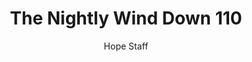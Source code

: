---
image: /assets/img/nwd/110_nwd_philippians_2_13_nlt.png
title: The Nightly Wind Down 110
number: 110
categories:
  - The Nightly Wind Down
author: Hope Staff
notes: The Nightly Wind Down 110
embed: >-
  EMBED_GOES_HERE
transcript: >-
  SOME LINES OF TEXT START HERE
---